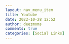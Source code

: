 ```yaml
---
layout: nav_menu_item
title: Youtube
date: 2022-10-28 12:52
author: deezmoms
comments: true
categories: [Social Links]
---
```



